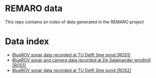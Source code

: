# REMARO data
This repo contains an index of data generated in the REMARO project

# Data index
- [BlueROV sonar data recorded at TU Delft 3me pond \[ROS1\]](https://github.com/remaro-network/remaro_data/tree/main/bluerov_sonar_data_tudelft_pond_25_03_22)
- [BlueROV sonar and camera data recorded at De Salamander windmill \[ROS1\]](https://github.com/remaro-network/remaro_data/tree/main/bluerov_sonar_camera_data_28_03_22)
- [BlueROV sonar data recorded at TU Delft 3me pond \[ROS2\]](https://github.com/remaro-network/remaro_data/tree/main/bluerov_sonar_data_tudelft_pond_25_05_22)

